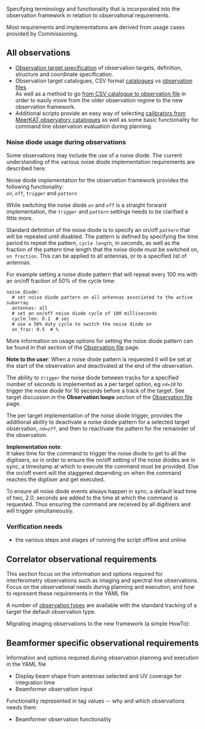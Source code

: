 Specifying terminology and functionality that is incorporated into the observation framework in relation to observational requirements.

Most requirements and implementations are derived from usage cases provided by Commissioning.

## All observations
* [Observation target specification](https://github.com/ska-sa/astrokat/wiki/Observation-target-specification) of observation targets, definition, structure and coordinate specification.   
* Observation target catalogues, CSV format [catalogues](https://github.com/ska-sa/astrokat/wiki/Observation-catalogues) vs [observation files](https://github.com/ska-sa/astrokat/wiki/Observation-file).   
As well as a method to go [from CSV catalogue to observation file](https://github.com/ska-sa/astrokat/wiki/Catalogues-to-observation-files) in order to easily move from the older observation regime to the new observation framework.
* Additional scripts provide an easy way of selecting [calibrators from MeerKAT observatory catalogues](https://github.com/ska-sa/astrokat/wiki/MeerKAT-calibrator-selection) as well as some basic functionality for command line observation evaluation during planning.


### Noise diode usage during observations
Some observations may include the use of a noise diode. The current understanding of the various noise diode implementation requirements are described here.

Noise diode implementation for the observation framework provides the following functionality:   
_`on`_, _`off`_, _`trigger`_ and _`pattern`_

While switching the noise diode _`on`_ and _`off`_ is a straight forward implementation, the _`trigger`_ and _`pattern`_ settings needs to be clarified a little more.

Standard definition of the noise diode is to specify an on/off _`pattern`_ that will be repeated until disabled. The pattern is defined by specifying the time period to repeat the pattern, `cycle length`, in seconds, as well as the fraction of the pattern time length that the noise diode must be switched on, `on fraction`. This can be applied to all antennas, or to a specified list of antennas.

For example setting a noise diode pattern that will repeat every 100 ms with an on/off fraction of 50% of the cycle time:
```
noise_diode:
  # set noise diode pattern on all antennas associated to the active subarray
  antennas: all
  # set an on/off noise diode cycle of 100 milliseconds
  cycle_len: 0.1  # sec
  # use a 50% duty cycle to switch the noise diode on
  on_frac: 0.5  # %
```
More information on usage options for setting the noise diode pattern can be found in that section of the [Observation file](https://github.com/ska-sa/astrokat/wiki/Observation-file) page.

**Note to the user**:
When a noise diode pattern is requested it will be set at the start of the observation and deactivated at the end of the observation.

The ability to _`trigger`_ the noise diode between tracks for a specified number of seconds is implemented as a per target option, eg _`nd=10`_ to trigger the noise diode for 10 seconds before a track of the target.
See target discussion in the **Observation loops** section of the [Observation file](https://github.com/ska-sa/astrokat/wiki/Observation-file) page.

The per target implementation of the noise diode trigger, provides the additional ability to deactivate a noise diode pattern for a selected target observation, _`nd=off`_, and then to reactivate the pattern for the remainder of the observation.

**Implementation note**:   
It takes time for the command to trigger the noise diode to get to all the digitisers, so in order to ensure the on/off setting of the noise diodes are in sync, a timestamp at which to execute the command must be provided. Else the on/off event will the staggered depending on when the command reaches the digitiser and get executed.

To ensure all noise diode events always happen in sync, a default lead time of two, 2.0, seconds are added to the time at which the command is requested. Thus ensuring the command are received by all digitisers and will trigger simultaneously.

### Verification needs
* the various steps and stages of running the script offline and online


## Correlator observational requirements
This section focus on the information and options required for interferometry observations such as imaging and spectral line observations. Focus on the observational needs during planning and execution, and how to represent these requirements in the YAML file

A number of [observation types](https://github.com/ska-sa/astrokat/wiki/Types-of-target-observations) are available with the standard tracking of a target the default observation type.


Migrating imaging observations to the new framework (a simple HowTo):


## Beamformer specific observational requirements
Information and options required during observation planning and execution in the YAML file
* Display beam shape from antennas selected and UV coverage for integration time
* Beamformer observation input

Functionality represented in tag values -- why and which observations needs them
* Beamformer observation functionality

